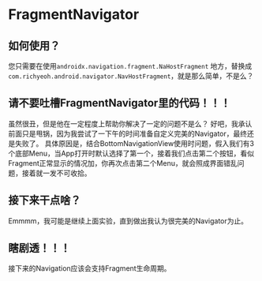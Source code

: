# FragmentNavigator

## 如何使用？
您只需要在使用``androidx.navigation.fragment.NaHostFragment`` 地方，替换成 ``com.richyeoh.android.navigator.NavHostFragment``，就是那么简单，不是么？

## 请不要吐槽FragmentNavigator里的代码！！！
虽然很丑，但是他在一定程度上帮助你解决了一定的问题不是么？
好吧，我承认前面只是甩锅，因为我尝试了一下午的时间准备自定义完美的Navigator，最终还是失败了。
具体原因是，结合BottomNavigationView使用时问题，假入我们有3个底部Menu，当App打开时默认选择了第一个，接着我们点击第二个按钮，看似Fragment正常显示的情况加，你再次点击第二个Menu，就会照成界面错乱问题，接着就一发不可收拾。

## 接下来干点啥？
Emmmm，我可能是继续上面实验，直到做出我认为很完美的Navigator为止。

## 瞎剧透！！！
接下来的Navigation应该会支持Fragment生命周期。
